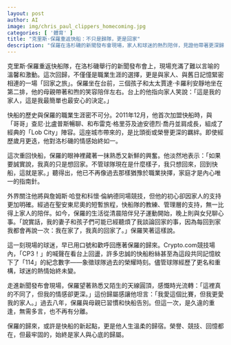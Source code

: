 ```yaml
---
layout: post
author: AI
image: img/chris_paul_clippers_homecoming.jpg
categories: [ '體育' ]
title: "克里斯·保羅重返快船：不只是歸隊，更是回家"
description: "保羅在洛杉磯的新聞發布會現場，家人和球迷的熱烈陪伴，見證他帶著更深歸屬感重回快船隊，將職業選擇化為人生溫柔的回家之旅。"
---
```

克里斯·保羅重返快船隊，在洛杉磯舉行的新聞發布會上，現場充滿了難以言喻的溫馨和激動。這次回歸，不僅僅是職業生涯的選擇，更是與家人、與舊日記憶緊密相連的一場「回家之旅」。保羅坐在台前，三個孩子和太太賈達·卡羅利安靜地坐在第二排，他的母親帶著和煦的笑容陪伴左右。台上的他指向家人笑說：「這是我的家人，這是我最簡單也最安心的決定。」

快船的歷史與保羅的職業生涯密不可分。2011年12月，他首次加盟快船時，與「哥哥」查尼·比盧普斯暢聊、和布雷克·格里芬及迪安德烈·喬丹並肩成長，組成了經典的「Lob City」陣容。這座城市帶來的，是比頭銜或榮譽更深的羈絆。即使經歷歲月更迭，他對洛杉磯的情感始終如一。

這次重回快船，保羅的眼神裡藏著一抹熟悉又新鮮的興奮。他淡然地表示：「如果要誠實說，我真的只是想回家。不管球隊現在是什麼樣子，我只想回來，回到快船，這就是家。」聽得出，他已不再像過去那樣猶豫於職業抉擇，家庭才是內心唯一的指南針。

外界關注他將與詹姆斯·哈登和科懷·倫納德同場競技，但他的初心卻因家人的支持更加明確。經過在聖安東尼奧的短暫旅程，快船隊的教練、管理層的支持，無一比得上家人的陪伴。如今，保羅的生活從清晨陪伴兒子運動開始，晚上則與女兒聊心事。「說實話，我的妻子和孩子們可能已經聽煩了我談論回家的事，因為每回到家我都會再說一次：我在家了，我真的回家了。」保羅笑著這樣說。

這一刻現場的球迷，早已用口號和歡呼回應著保羅的歸來。Crypto.com競技場內，「CP3！」的喊聲在看台上回盪，許多忠誠的快船粉絲甚至為這段共同記憶紋下了「114」的紀念數字——象徵球隊過去的榮耀時刻。儘管球隊經歷了更名和重構，球迷的熱情始終未變。

走進新聞發布會現場，保羅望著熟悉又陌生的天線圓頂，感慨時光流轉：「這裡真的不同了，但我的情感卻更深。」這份歸屬感讓他坦言：「我愛這個比賽，但我更愛我的家人。」過去八年，保羅與母親已習慣和快船告別。但這一次，是久違的重逢，無需多言，也不再有分離。

保羅的歸來，或許是快船的新起點，更是他人生溫柔的歸宿。榮譽、競技、回憶都在，但最牢固的，始終是家人與心底的歸屬。